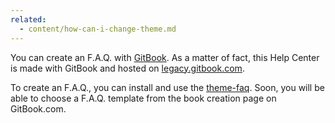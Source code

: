 ```yaml
---
related:
  - content/how-can-i-change-theme.md
---
```


You can create an F.A.Q. with [GitBook](https://github.com/GitbookIO/gitbook). As a matter of fact, this Help Center is made with GitBook and hosted on [legacy.gitbook.com](https://legacy.gitbook.com).

To create an F.A.Q., you can install and use the [theme-faq](https://plugins.gitbook.com/plugin/theme-faq). Soon, you will be able to choose a F.A.Q. template from the book creation page on GitBook.com.

